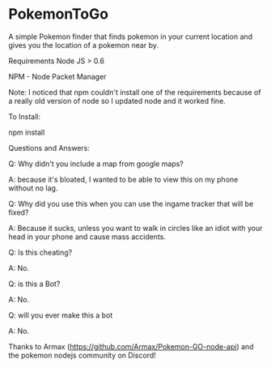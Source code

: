 # PokemonToGo
A simple Pokemon finder that finds pokemon in your current location and gives you the location of a pokemon near by.


Requirements Node JS > 0.6

NPM - Node Packet Manager


Note: I noticed that npm couldn't install one of the requirements because of a really old version of node so I updated node and it worked fine.


To Install:

npm install


Questions and Answers:


Q: Why didn't you include a map from google maps?


A: because it's bloated, I wanted to be able to view this on my phone without no lag.



Q: Why did you use this when you can use the ingame tracker that will be fixed?


A: Because it sucks, unless you want to walk in circles like an idiot with your head in your phone and cause mass accidents.


Q: Is this cheating?


A: No.


Q: is this a Bot?


A: No.


Q: will you ever make this a bot


A: No.



Thanks to Armax (https://github.com/Armax/Pokemon-GO-node-api) and the pokemon nodejs community on Discord!
